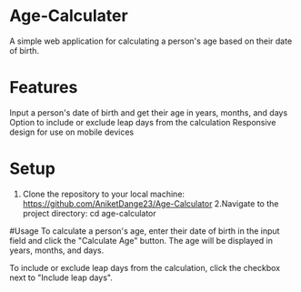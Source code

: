 # Age-Calculater
A simple web application for calculating a person's age based on their date of birth.

# Features 
Input a person's date of birth and get their age in years, months, and days
Option to include or exclude leap days from the calculation
Responsive design for use on mobile devices
# Setup 
1. Clone the repository to your local machine: https://github.com/AniketDange23/Age-Calculator
2.Navigate to the project directory: cd age-calculator

#Usage
To calculate a person's age, enter their date of birth in the input field and click the "Calculate Age" button. The age will be displayed in years, months, and days.

To include or exclude leap days from the calculation, click the checkbox next to "Include leap days".


